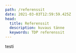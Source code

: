 ```yaml
---
path: /referenssit
date: 2021-03-03T12:59:59.425Z
head:
  title: Referenssit
  description: kuvaus tänne
  keywords: TDP referenssit
---
```

testi